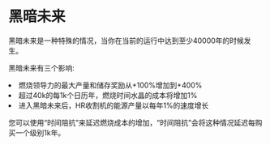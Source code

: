 # 黑暗未来

黑暗未来是一种特殊的情况，当你在当前的运行中达到至少40000年的时候发生。  

黑暗未来有三个影响:
<li>
燃烧领导力的最大产量和储存奖励从+100%增加到+400%
</li>
<li>
超过40k的每1k个日历年，燃烧时间水晶的成本将增加1%
</li>
<li>
进入黑暗未来后，HR收割机的能源产量以每年1%的速度增长
</li>

您可以使用“时间阻抗”来延迟燃烧成本的增加，“时间阻抗”会将这种情况延迟每购买一个级别1k年。
